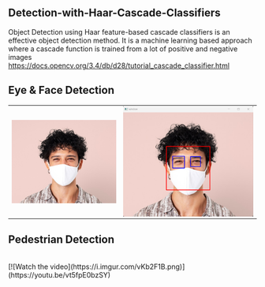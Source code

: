 ## Detection-with-Haar-Cascade-Classifiers
Object Detection using Haar feature-based cascade classifiers is an effective object detection method. It is a machine learning based approach where a cascade function is trained from a lot of positive and negative images
<br>https://docs.opencv.org/3.4/db/d28/tutorial_cascade_classifier.html


## Eye & Face Detection

<table align="center">
<tr>
<td><img align="center" src="https://github.com/Shubhamkumar-op/Detection-with-Haar-Cascade-Classifiers/blob/main/images/test2.jpg" />
</td>
<td>
  <img align="left" src="https://github.com/Shubhamkumar-op/Detection-with-Haar-Cascade-Classifiers/blob/main/images/Screenshot%202023-06-21%20222334.png" />
</td>
</tr>
</table>

## Pedestrian Detection
<br>
[![Watch the video](https://i.imgur.com/vKb2F1B.png)](https://youtu.be/vt5fpE0bzSY)
